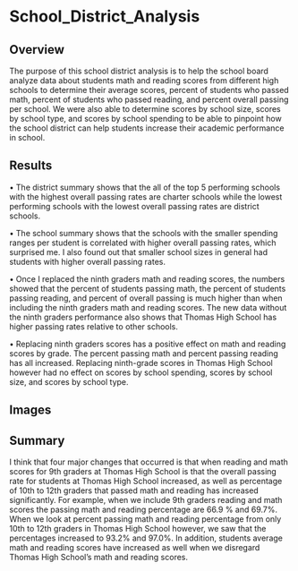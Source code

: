 # School_District_Analysis

## Overview  

The purpose of this school district analysis is to help the school board analyze data about students math and reading scores from different high schools to determine their average scores, percent of students who passed math, percent of students who passed reading, and percent overall passing per school. We were also able to determine scores by school size, scores by school type, and scores by school spending to be able to pinpoint how the school district can help students increase their academic performance in school.

## Results 
•	 The district summary shows that the all of the top 5 performing schools with the highest overall passing rates are charter schools while the lowest performing schools with the lowest overall passing rates are district schools. 

•	The school summary shows that the schools with the smaller spending ranges per student is correlated with higher overall passing rates, which surprised me. I also found out that smaller school sizes in general had students with higher overall passing rates. 

•	Once I replaced the ninth graders math and reading scores, the numbers showed that the percent of students passing math, the percent of students passing reading, and percent of overall passing is much higher than when including the ninth graders math and reading scores. The new data without the ninth graders performance also shows that Thomas High School has higher passing rates relative to other schools. 

•	Replacing ninth graders scores has a positive effect on math and reading scores by grade. The percent passing math and percent passing reading has all increased. Replacing ninth-grade scores in Thomas High School however had no effect on scores by school spending, scores by school size, and scores by school type. 

## Images



## Summary 
I think that four major changes that occurred is that when reading and math scores for 9th graders at Thomas High School is that the overall passing rate for students at Thomas High School increased, as well as percentage of 10th to 12th graders that passed math and reading has increased significantly. For example, when we include 9th graders reading and math scores the passing math and reading percentage are 66.9 % and 69.7%. When we look at percent passing math and reading percentage from only 10th to 12th graders in Thomas High School however, we saw that the percentages increased to  93.2% and 97.0%. 
In addition, students average math and reading scores have increased as well when we disregard Thomas High School’s math and reading scores.  
